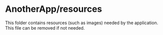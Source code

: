 # AnotherApp/resources

This folder contains resources (such as images) needed by the application. This file can
be removed if not needed.
